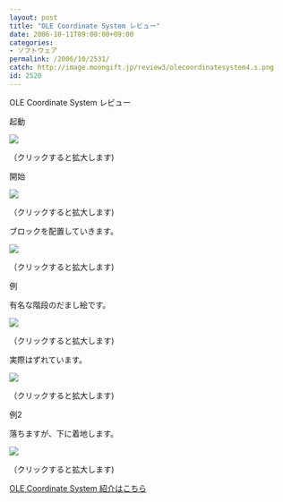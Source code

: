 ```yaml
---
layout: post
title: "OLE Coordinate System レビュー"
date: 2006-10-11T09:00:00+09:00
categories:
- ソフトウェア
permalink: /2006/10/2531/
catch: http://image.moongift.jp/review3/olecoordinatesystem4.s.png
id: 2520
---
```

OLE Coordinate System レビュー  
<!--more-->

起動

  

[![](http://image.moongift.jp/review3/olecoordinatesystem1.s.png)](http://image.moongift.jp/review3/olecoordinatesystem1.png)  
  
（クリックすると拡大します)

  

開始

  

[![](http://image.moongift.jp/review3/olecoordinatesystem2.s.png)](http://image.moongift.jp/review3/olecoordinatesystem2.png)  
  
（クリックすると拡大します)

  

ブロックを配置していきます。

  

[![](http://image.moongift.jp/review3/olecoordinatesystem3.s.png)](http://image.moongift.jp/review3/olecoordinatesystem3.png)  
  
（クリックすると拡大します)

  

例

  

有名な階段のだまし絵です。

  

[![](http://image.moongift.jp/review3/olecoordinatesystem4.s.png)](http://image.moongift.jp/review3/olecoordinatesystem4.png)  
  
（クリックすると拡大します)

  

実際はずれています。

  

[![](http://image.moongift.jp/review3/olecoordinatesystem5.s.png)](http://image.moongift.jp/review3/olecoordinatesystem5.png)  
  
（クリックすると拡大します)

  

例2

  

落ちますが、下に着地します。

  

[![](http://image.moongift.jp/review3/olecoordinatesystem6.s.png)](http://image.moongift.jp/review3/olecoordinatesystem6.png)  
  
（クリックすると拡大します)

  

[OLE Coordinate System 紹介はこちら](http://fw.moongift.jp/intro/i-2530.html)

